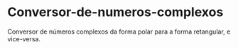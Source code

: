 # Conversor-de-numeros-complexos
Conversor de números complexos da forma polar para a forma retangular, e vice-versa.
